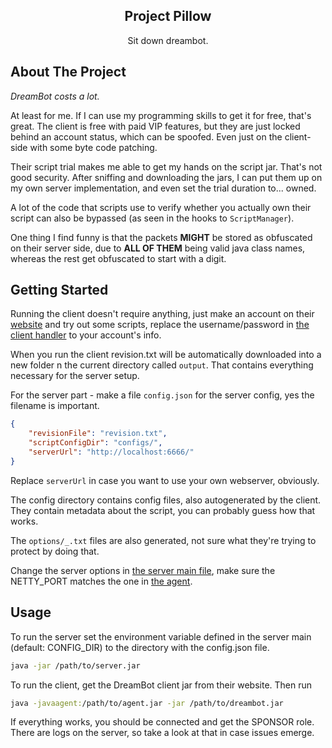 

<div align="center">
<h2>Project Pillow</h2>
<p>Sit down dreambot.</p>
</div>

## About The Project

*DreamBot costs a lot.*

At least for me. If I can use my programming skills to get it for free, that's great. The client is free with paid VIP features, but they are just locked behind an account status, which can be spoofed. Even just on the client-side with some byte code patching.

Their script trial makes me able to get my hands on the script jar. That's not good security. After sniffing and downloading the jars, I can put them up on my own server implementation, and even set the trial duration to... owned.

A lot of the code that scripts use to verify whether you actually own their script can also be bypassed (as seen in the hooks to `ScriptManager`).

One thing I find funny is that the packets **MIGHT** be stored as obfuscated on their server side, due to **ALL OF THEM** being valid java class names, whereas the rest get obfuscated to start with a digit.
## Getting Started

Running the client doesn't require anything, just make an account on their [website](https://dreambot.org/) and try out some scripts, replace the username/password in [the client handler](https://github.com/Sunderw3k/Pillow/blob/master/client/src/main/kotlin/rip/sunrise/client/ClientHandler.kt) to your account's info.

When you run the client revision.txt will be automatically downloaded into a new folder n the current directory called `output`. That contains everything necessary for the server setup.

For the server part - make a file `config.json` for the server config, yes the filename is important.

```json
{
	"revisionFile": "revision.txt",
	"scriptConfigDir": "configs/",
	"serverUrl": "http://localhost:6666/"
}
```

Replace `serverUrl` in case you want to use your own webserver, obviously.

The config directory contains config files, also autogenerated by the client. They contain metadata about the script, you can probably guess how that works.

The `options/_.txt` files are also generated, not sure what they're trying to protect by doing that.

Change the server options in [the server main file](https://github.com/Sunderw3k/Pillow/blob/master/server/src/main/kotlin/rip/sunrise/server/Main.kt), make sure the NETTY_PORT matches the one in [the agent](https://github.com/Sunderw3k/Pillow/blob/master/agent/src/main/kotlin/rip/sunrise/agent/Main.kt).
## Usage

To run the server set the environment variable defined in the server main (default: CONFIG_DIR) to the directory with the config.json file.
```sh
java -jar /path/to/server.jar
```

To run the client, get the DreamBot client jar from their website. Then run

```sh
java -javaagent:/path/to/agent.jar -jar /path/to/dreambot.jar
```

If everything works, you should be connected and get the SPONSOR role. There are logs on the server, so take a look at that in case issues emerge.
